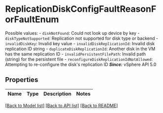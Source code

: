 # ReplicationDiskConfigFaultReasonForFaultEnum

Possible values: - `diskNotFound`: Could not look up device by key - `diskTypeNotSupported`: Replication not supported for disk type or backend - `invalidDiskKey`: Invalid key value - `invalidDiskReplicationId`: Invalid disk replication ID string - `duplicateDiskReplicationId`: Another disk in the VM has the same replication ID - `invalidPersistentFilePath`: Invalid path (string) for the persistent file - `reconfigureDiskReplicationIdNotAllowed`: Attempting to re-configure the disk's replication ID    ***Since:*** vSphere API 5.0 

## Properties
Name | Type | Description | Notes
------------ | ------------- | ------------- | -------------

[[Back to Model list]](../README.md#documentation-for-models) [[Back to API list]](../README.md#documentation-for-api-endpoints) [[Back to README]](../README.md)



